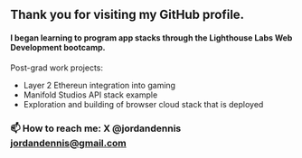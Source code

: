 ## Thank you for visiting my GitHub profile.

#### I began learning to program app stacks through the Lighthouse Labs Web Development bootcamp.
Post-grad work projects:
* Layer 2 Ethereun integration into gaming
* Manifold Studios API stack example
* Exploration and building of browser cloud stack that is deployed

### 📫 How to reach me: X @jordandennis jordandennis@gmail.com
